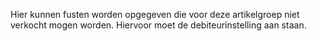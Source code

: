 Hier kunnen fusten worden opgegeven die voor deze artikelgroep niet verkocht mogen worden. Hiervoor moet de debiteurinstelling aan staan.